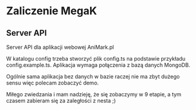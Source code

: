 # Zaliczenie MegaK

## Server API

Server API dla aplikacji webowej AniMark.pl

W katalogu config trzeba stworzyć plik config.ts na podstawie przykładu config.example.ts. Aplikacja wymaga połączenia z bazą danych MongoDB.

Ogólnie sama aplikacja bez danych w bazie raczej nie ma zbyt dużego sensu więc polecam zobaczyć demo.

Miłego zwiedzania i mam nadzieję, że się zobaczymy w 9 etapie, a tym czasem zabieram się za zaległości z nesta ;)
